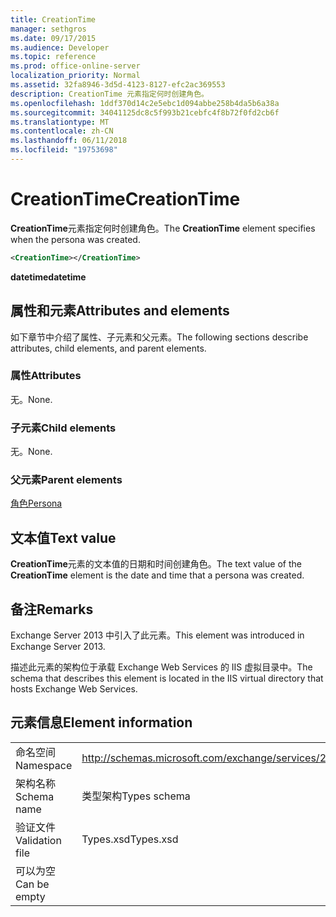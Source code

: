 ```yaml
---
title: CreationTime
manager: sethgros
ms.date: 09/17/2015
ms.audience: Developer
ms.topic: reference
ms.prod: office-online-server
localization_priority: Normal
ms.assetid: 32fa8946-3d5d-4123-8127-efc2ac369553
description: CreationTime 元素指定何时创建角色。
ms.openlocfilehash: 1ddf370d14c2e5ebc1d094abbe258b4da5b6a38a
ms.sourcegitcommit: 34041125dc8c5f993b21cebfc4f8b72f0fd2cb6f
ms.translationtype: MT
ms.contentlocale: zh-CN
ms.lasthandoff: 06/11/2018
ms.locfileid: "19753698"
---
```

# <a name="creationtime"></a><span data-ttu-id="202b2-103">CreationTime</span><span class="sxs-lookup"><span data-stu-id="202b2-103">CreationTime</span></span>

<span data-ttu-id="202b2-104">**CreationTime**元素指定何时创建角色。</span><span class="sxs-lookup"><span data-stu-id="202b2-104">The **CreationTime** element specifies when the persona was created.</span></span> 
  
```XML
<CreationTime></CreationTime>
```

 <span data-ttu-id="202b2-105">**datetime**</span><span class="sxs-lookup"><span data-stu-id="202b2-105">**datetime**</span></span>
## <a name="attributes-and-elements"></a><span data-ttu-id="202b2-106">属性和元素</span><span class="sxs-lookup"><span data-stu-id="202b2-106">Attributes and elements</span></span>

<span data-ttu-id="202b2-107">如下章节中介绍了属性、子元素和父元素。</span><span class="sxs-lookup"><span data-stu-id="202b2-107">The following sections describe attributes, child elements, and parent elements.</span></span>
  
### <a name="attributes"></a><span data-ttu-id="202b2-108">属性</span><span class="sxs-lookup"><span data-stu-id="202b2-108">Attributes</span></span>

<span data-ttu-id="202b2-109">无。</span><span class="sxs-lookup"><span data-stu-id="202b2-109">None.</span></span>
  
### <a name="child-elements"></a><span data-ttu-id="202b2-110">子元素</span><span class="sxs-lookup"><span data-stu-id="202b2-110">Child elements</span></span>

<span data-ttu-id="202b2-111">无。</span><span class="sxs-lookup"><span data-stu-id="202b2-111">None.</span></span>
  
### <a name="parent-elements"></a><span data-ttu-id="202b2-112">父元素</span><span class="sxs-lookup"><span data-stu-id="202b2-112">Parent elements</span></span>

[<span data-ttu-id="202b2-113">角色</span><span class="sxs-lookup"><span data-stu-id="202b2-113">Persona</span></span>](persona.md)
  
## <a name="text-value"></a><span data-ttu-id="202b2-114">文本值</span><span class="sxs-lookup"><span data-stu-id="202b2-114">Text value</span></span>

<span data-ttu-id="202b2-115">**CreationTime**元素的文本值的日期和时间创建角色。</span><span class="sxs-lookup"><span data-stu-id="202b2-115">The text value of the **CreationTime** element is the date and time that a persona was created.</span></span> 
  
## <a name="remarks"></a><span data-ttu-id="202b2-116">备注</span><span class="sxs-lookup"><span data-stu-id="202b2-116">Remarks</span></span>

<span data-ttu-id="202b2-117">Exchange Server 2013 中引入了此元素。</span><span class="sxs-lookup"><span data-stu-id="202b2-117">This element was introduced in Exchange Server 2013.</span></span>
  
<span data-ttu-id="202b2-118">描述此元素的架构位于承载 Exchange Web Services 的 IIS 虚拟目录中。</span><span class="sxs-lookup"><span data-stu-id="202b2-118">The schema that describes this element is located in the IIS virtual directory that hosts Exchange Web Services.</span></span>
  
## <a name="element-information"></a><span data-ttu-id="202b2-119">元素信息</span><span class="sxs-lookup"><span data-stu-id="202b2-119">Element information</span></span>

|||
|:-----|:-----|
|<span data-ttu-id="202b2-120">命名空间</span><span class="sxs-lookup"><span data-stu-id="202b2-120">Namespace</span></span>  <br/> |http://schemas.microsoft.com/exchange/services/2006/types  <br/> |
|<span data-ttu-id="202b2-121">架构名称</span><span class="sxs-lookup"><span data-stu-id="202b2-121">Schema name</span></span>  <br/> |<span data-ttu-id="202b2-122">类型架构</span><span class="sxs-lookup"><span data-stu-id="202b2-122">Types schema</span></span>  <br/> |
|<span data-ttu-id="202b2-123">验证文件</span><span class="sxs-lookup"><span data-stu-id="202b2-123">Validation file</span></span>  <br/> |<span data-ttu-id="202b2-124">Types.xsd</span><span class="sxs-lookup"><span data-stu-id="202b2-124">Types.xsd</span></span>  <br/> |
|<span data-ttu-id="202b2-125">可以为空</span><span class="sxs-lookup"><span data-stu-id="202b2-125">Can be empty</span></span>  <br/> ||
   

